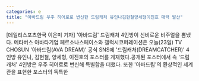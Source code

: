 ```yaml
---
categories: e
title: "아바드림 우주 히어로로 변신한 드림캐처 유인나김현철양세형이진호 매력 발산"
---
```

[데일리스포츠한국 이은미 기자] &#39;아바드림&#39; 드림캐처 4인방이 신비로운 비주얼을 뽐냈다. 메타버스 아바타기업 페르소나스페이스와 갤럭시코퍼레이션은 오늘(23일) TV CHOSUN &#39;아바드림(AVA DREAM)&#39; 공식 SNS에 &#39;드림캐처(DREAMCATCHER)&#39; 4인방 유인나, 김현철, 양세형, 이진호의 포스터를 게재했다.공개된 포스터에서 속 &#39;드림캐처&#39; 4인방은 우주 히어로로 변신해 특별함을 더했다. 또한 &#39;아바드림&#39;의 환상적인 세계관을 표현한 포스터의 독특한